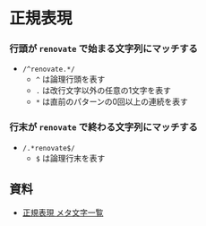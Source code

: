 # 正規表現

### 行頭が `renovate` で始まる文字列にマッチする
- `/^renovate.*/`
  - `^` は論理行頭を表す
  - `.` は改行文字以外の任意の1文字を表す
  - `*` は直前のパターンの0回以上の連続を表す

### 行末が `renovate` で終わる文字列にマッチする
- `/.*renovate$/`
  - `$` は論理行末を表す


## 資料
- [正規表現 メタ文字一覧](https://www.megasoft.co.jp/mifes/seiki/meta.html)